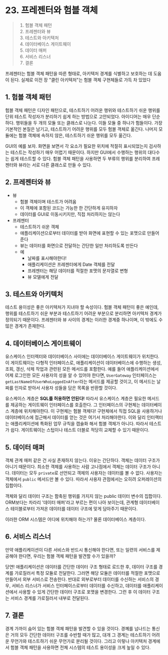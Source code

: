 # 23. 프레젠터와 험블 객체

> 1. 험블 객체 패턴
> 2. 프레젠터와 뷰
> 3. 테스트와 아키텍처
> 4. 데이터베이스 게이트웨이
> 5. 데이터 매퍼
> 6. 서비스 리스너
> 7. 결론

프레젠터는 험블 객체 패턴을 따른 형태로, 아키텍처 경계를 식별하고 보호하는 데 도움이 된다. 실제로 이전 장 "클린 아키텍처"는 험블 객체 구현체들로 가득 차 있었다

## 1. 험블 객체 패턴

험블 객체 패턴은 디자인 패턴으로, 테스트하기 어려운 행위와 테스트하기 쉬운 행위를 단위 테스트 작성자가 분리하기 쉽게 하는 방법으로 고안되었다. 아이디어는 매우 단순하다. 행위들을 두 개의 모듈 또는 클래스로 나눈다. 이들 모듈 중 하나가 험들이다. 가장 기본적인 본질은 남기고, 테스트하기 어려운 행위를 모두 험블 객체로 옮긴다. 나머지 모듈에는 험블 객체에 속하지 않은, 테스트하기 쉬운 행위를 모두 옮긴다.

GUI의 예를 보자. 화면을 보면서 각 요소가 필요한 위치에 적절히 표시되었는지 검사하는 테스트는 작성하기 매우 어렵기 때문이다. 하지만 GUI에서 수행하는 행위의 대다수는 쉽게 테스트할 수 있다. 험블 객체 패턴을 사용하면 두 부류의 행위를 분리하여 프레젠터와 뷰라는 서로 다른 클래스로 만들 수 있다.

## 2. 프레젠터와 뷰

- 뷰
  - 험블 객체이며 테스트가 어려움
  - 이 객체에 포함된 코드는 가능한 한 간단하게 유지하자
  - 데이터를 GUI로 이동시키지만, 직접 처리하지는 않는다
- 프레젠터
  - 테스트하기 쉬운 객체
  - 애플리케이션으로부터 데이터를 받아 화면에 표현할 수 있는 포맷으로 만들어준다
  - 뷰는 데이터를 화면으로 전달하는 간단한 일만 처리하도록 만든다
  - 예
    - 날짜를 표시해야한다!
    - 애플리케이션은 프레젠터에게 Date 객체를 전달
    - 프레젠터는 해당 데이터를 적절한 포맷의 문자열로 변형
    - 뷰 모델에게 전달

## 3. 테스트와 아키텍처

테스트 용이성은 좋은 아키텍처가 지녀야 할 속성이다. 험블 객체 패턴이 좋은 예인데, 행위를 테스트하기 쉬운 부분과 테스트하기 어려운 부분으로 분리하면 아키텍처 경계가 정의되기 때문이다. 프레젠터와 뷰 사이의 경계는 이러한 경계중 하나이며, 이 밖에도 수많은 경계가 존재한다.

## 4. 데이터베이스 게이트웨이

유스케이스 인터렉터와 데이터베이스 사이에는 데이터베이스 게이트웨이가 위치한다. 이 게이트웨이는 다형적 인터페이스로, 애플리케이션이 데이터베이스에 수행하는 생성, 조회, 갱신, 삭제 작업과 관련된 모든 메서드를 포함한다. 예를 들어 애플리케이션에서 어제 로그인한 모든 사용자의 성을 알 수 있어야 한다면, `UserGateway` 인터페이스는 `getLastNameOfUserWhoLoggedInAfter`라는 메서드를 제공할 것이고, 이 메서드는 날짜를 인자로 받아서 사용자 성들을 담은 목록을 반환할 것이다.

유스케이스 계층은 **SQL를 허용하면 안된다!** 따라서 유스케이스 계층은 필요한 메서드를 제공하는 게이트웨이 인터페이스를 호출한다. 그 인터페이스의 구현체는 데이터베이스 계층에 위치해야한다. 이 구현체는 험블 객체다! 구현체에서 직접 SQL을 사용하거나 데이터베이스에 접근해서 데이터를 얻는 것은 여기서 처리해야한다. 이와 달리 인터랙터는 애플리케이션에 특화된 업무 규칙을 캡슐화 해서 험블 객체가 아니다. 따라서 테스트가 쉽다. 게이트웨이는 스텁이나 테스트 더블로 적당히 교체할 수 있기 때문이다.

## 5. 데이터 매퍼

객체 관계 매퍼 같은 건 사실 존재하지 않는다. 이유는 간단하다. 객체는 데이터 구조가 아니기 때문이다. 최소한 객체를 사용하는 사람 고나점에서 객체는 데이터 구조가 아니다. 데이터는 모두 `private`로 선언되고 객체의 사용자는 데이터를 볼 수 없다. 사용자는 객체에서 `public` 메서드만 볼 수 있다. 따라서 사용자 관점에서는 오히려 오퍼레이션의 집합이다.

객체와 달리 데이터 구조는 함축된 행위를 가지지 않는 public 데이터 변수의 집합이다. ORM보다는 차라리 '데이터 매퍼'라고 부르는 편이 나아 보이는데, 관계형 데이터베이스 테이블로부터 가져온 데이터를 데이터 구조에 맞게 담아주기 때문이다.

이러한 ORM 시스템은 어디에 위치해야 하는가? 물론 데이터베이스 계층이다. 

## 6. 서비스 리스너

만약 애플리케이션이 다른 서비스와 반드시 통신해야 한다면, 또는 일련의 서비스를 제공해야 한다면, 우리는 험블 객체 패턴을 발견할 수가 있을까?

당연! 애플리케이션은 데이터를 간단한 데이터 구조 형태로 로드한 후, 데이터 구조를 경계를 가로질러서 특정 모듈로 전달한다. 그러면 해당 모듈은 데이터를 적절한 포맷으로 만들어서 외부 서비스로 전송한다. 반대로 외부로부터 데이터를 수신하는 서비스의 경우, 서비스 리스너가 서비스 인터페이스로부터 데이터를 수신하고, 데이터를 애플리케이션에서 사용할 수 있게 간단한 데이터 구조로 포맷을 변경한다. 그런 후 이 데이터 구조는 서비스 경계를 가로질러서 내부로 전달된다.

## 7. 결론

경계 가까이 숨어 있는 험블 객체 패턴을 발견할 수 있을 것이다. 경꼐를 넘나드는 통신은 거의 모두 간단한 데이터 구조를 수반할 때가 많고, 대개 그 경계는 테스트하기 어려운 무언가와 테스트하기 쉬운 무언가로 분리될 것이다. 그리고 이렇나 아키텍처 경계에서 험블 객체 패턴을 사용하면 전체 시스템의 테스트 용이성을 크게 높일 수 있다.

